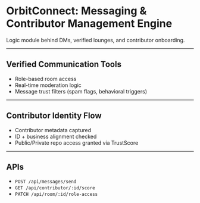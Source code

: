 # OrbitConnect: Messaging & Contributor Management Engine

Logic module behind DMs, verified lounges, and contributor onboarding.

---

## Verified Communication Tools

- Role-based room access
- Real-time moderation logic
- Message trust filters (spam flags, behavioral triggers)

---

## Contributor Identity Flow

- Contributor metadata captured
- ID + business alignment checked
- Public/Private repo access granted via TrustScore

---

## APIs

- `POST /api/messages/send`
- `GET /api/contributor/:id/score`
- `PATCH /api/room/:id/role-access`
